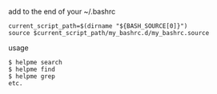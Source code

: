 add to the end of your ~/.bashrc

```
current_script_path=$(dirname "${BASH_SOURCE[0]}")
source $current_script_path/my_bashrc.d/my_bashrc.source
```

usage

```
$ helpme search
$ helpme find
$ helpme grep
etc.
```
